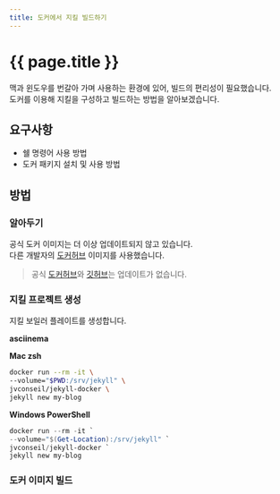 ```yaml
---
title: 도커에서 지킬 빌드하기
---
```

# {{ page.title }}
맥과 윈도우를 번갈아 가며 사용하는 환경에 있어, 빌드의 편리성이 필요했습니다.  
도커를 이용해 지킬을 구성하고 빌드하는 방법을 알아보겠습니다.

## 요구사항
- 쉘 명령어 사용 방법
- 도커 패키지 설치 및 사용 방법

## 방법
### 알아두기
공식 도커 이미지는 더 이상 업데이트되지 않고 있습니다.  
다른 개발자의 [도커허브](https://hub.docker.com/r/jvconseil/jekyll-docker) 이미지를 사용했습니다.

> 공식 [도커허브](https://hub.docker.com/r/jekyll/jekyll/)와 [깃허브](https://github.com/envygeeks/jekyll-docker)는 업데이트가 없습니다.

### 지킬 프로젝트 생성
지킬 보일러 플레이트를 생성합니다.

__asciinema__
<script async id="asciicast-14" src="https://asciinema.xiyo.dev/a/14.js"></script>

__Mac zsh__
```zsh
docker run --rm -it \
--volume="$PWD:/srv/jekyll" \
jvconseil/jekyll-docker \
jekyll new my-blog
```

__Windows PowerShell__
```powershell
docker run --rm -it `
--volume="$(Get-Location):/srv/jekyll" `
jvconseil/jekyll-docker `
jekyll new my-blog
```

### 도커 이미지 빌드
```sh

```